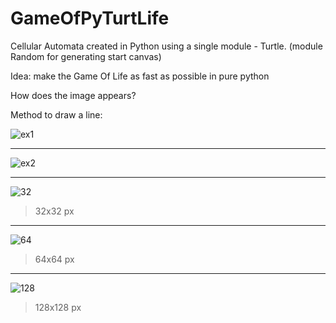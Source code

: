 # GameOfPyTurtLife
Cellular Automata created in Python using a single module - Turtle. (module Random for generating start canvas)

Idea: make the Game Of Life as fast as possible in pure python

How does the image appears?

Method to draw a line:

![ex1](https://github.com/KroSheChKa/GameOfPyTurtLife/assets/104899233/fda66b2c-085d-4b75-b9c5-e2b596703337)

---

![ex2](https://github.com/KroSheChKa/GameOfPyTurtLife/assets/104899233/8b474131-c5da-4189-a490-4b2c048db63c)

---

![32](https://github.com/KroSheChKa/GameOfPyTurtLife/assets/104899233/7544174c-b855-4e76-a2cd-b74b5c46c24f)
> 32x32 px

---

![64](https://github.com/KroSheChKa/GameOfPyTurtLife/assets/104899233/c093dfb5-8acb-4ec3-9649-e6ff858b783a)
> 64x64 px

---

![128](https://github.com/KroSheChKa/GameOfPyTurtLife/assets/104899233/6a3e4af6-f07a-4650-b19e-edca35e5846d)
> 128x128 px
